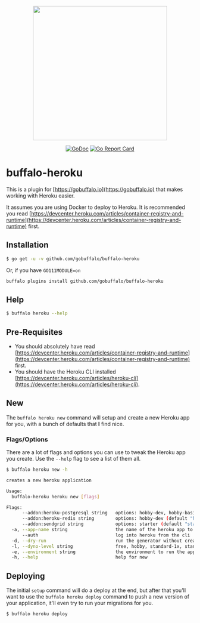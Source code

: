 <p align="center"><img src="https://github.com/gobuffalo/buffalo/blob/master/logo.svg" width="360"></p>

<p align="center">
<a href="https://godoc.org/github.com/gobuffalo/buffalo-heroku"><img src="https://godoc.org/github.com/gobuffalo/buffalo-heroku?status.svg" alt="GoDoc" /></a>
<a href="https://goreportcard.com/report/github.com/gobuffalo/buffalo-heroku"><img src="https://goreportcard.com/badge/github.com/gobuffalo/buffalo-heroku" alt="Go Report Card" /></a>
</p>

# buffalo-heroku

This is a plugin for [https://gobuffalo.io](https://gobuffalo.io) that makes working with Heroku easier.

It assumes you are using Docker to deploy to Heroku. It is recommended you read [https://devcenter.heroku.com/articles/container-registry-and-runtime](https://devcenter.heroku.com/articles/container-registry-and-runtime) first.

## Installation

```bash
$ go get -u -v github.com/gobuffalo/buffalo-heroku
```

Or, if you have `GO111MODULE=on`

```bash
buffalo plugins install github.com/gobuffalo/buffalo-heroku
```

## Help

```bash
$ buffalo heroku --help
```

## Pre-Requisites

* You should absolutely have read [https://devcenter.heroku.com/articles/container-registry-and-runtime](https://devcenter.heroku.com/articles/container-registry-and-runtime) first.
* You should have the Heroku CLI installed [https://devcenter.heroku.com/articles/heroku-cli](https://devcenter.heroku.com/articles/heroku-cli).

## New

The `buffalo heroku new` command will setup and create a new Heroku app for you, with a bunch of defaults that **I** find nice.

### Flags/Options

There are a lot of flags and options you can use to tweak the Heroku app you create. Use the `--help` flag to see a list of them all.

```bash
$ buffalo heroku new -h

creates a new heroku application

Usage:
  buffalo-heroku heroku new [flags]

Flags:
      --addon:heroku-postgresql string   options: hobby-dev, hobby-basic, standard-0 (default "hobby-dev")
      --addon:heroku-redis string        options: hobby-dev (default "hobby-dev")
      --addon:sendgrid string            options: starter (default "starter")
  -a, --app-name string                  the name of the heroku app to deploy
      --auth                             log into heroku from the cli
  -d, --dry-run                          run the generator without creating files or running commands
  -l, --dyno-level string                free, hobby, standard-1x, standard-2x (default "free")
  -e, --environment string               the environment to run the application in (default "production")
  -h, --help                             help for new
```

## Deploying

The initial `setup` command will do a deploy at the end, but after that you'll want to use the `buffalo heroku deploy` command to push a new version of your application, it'll even try to run your migrations for you.

```bash
$ buffalo heroku deploy
```

